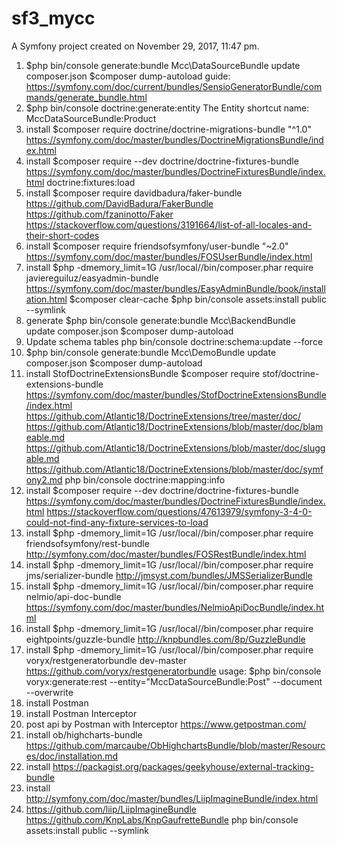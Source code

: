 sf3_mycc
========

A Symfony project created on November 29, 2017, 11:47 pm.

1. $php bin/console generate:bundle
    Mcc\DataSourceBundle
    update composer.json
    $composer dump-autoload
    guide: https://symfony.com/doc/current/bundles/SensioGeneratorBundle/commands/generate_bundle.html
2. $php bin/console doctrine:generate:entity
    The Entity shortcut name: MccDataSourceBundle:Product
3. install $composer require doctrine/doctrine-migrations-bundle "^1.0"
    https://symfony.com/doc/master/bundles/DoctrineMigrationsBundle/index.html
4. install $composer require --dev doctrine/doctrine-fixtures-bundle
    https://symfony.com/doc/master/bundles/DoctrineFixturesBundle/index.html
    doctrine:fixtures:load
5. install $composer require davidbadura/faker-bundle
    https://github.com/DavidBadura/FakerBundle
        https://github.com/fzaninotto/Faker
            https://stackoverflow.com/questions/3191664/list-of-all-locales-and-their-short-codes
6. install $composer require friendsofsymfony/user-bundle "~2.0"
    https://symfony.com/doc/master/bundles/FOSUserBundle/index.html
7. install $php -dmemory_limit=1G /usr/local//bin/composer.phar require javiereguiluz/easyadmin-bundle
    https://symfony.com/doc/master/bundles/EasyAdminBundle/book/installation.html
    $composer clear-cache
    $php bin/console assets:install public --symlink
8. generate $php bin/console generate:bundle
        Mcc\BackendBundle
        update composer.json
        $composer dump-autoload
9. Update schema tables
        php bin/console doctrine:schema:update --force
10. $php bin/console generate:bundle
        Mcc\DemoBundle
        update composer.json
        $composer dump-autoload
11. install StofDoctrineExtensionsBundle
    $composer require stof/doctrine-extensions-bundle
    https://symfony.com/doc/master/bundles/StofDoctrineExtensionsBundle/index.html
    https://github.com/Atlantic18/DoctrineExtensions/tree/master/doc/
    https://github.com/Atlantic18/DoctrineExtensions/blob/master/doc/blameable.md
    https://github.com/Atlantic18/DoctrineExtensions/blob/master/doc/sluggable.md
    https://github.com/Atlantic18/DoctrineExtensions/blob/master/doc/symfony2.md
    php bin/console  doctrine:mapping:info
12. install $composer require --dev doctrine/doctrine-fixtures-bundle
    https://symfony.com/doc/master/bundles/DoctrineFixturesBundle/index.html
    https://stackoverflow.com/questions/47613979/symfony-3-4-0-could-not-find-any-fixture-services-to-load
13. install $php -dmemory_limit=1G /usr/local//bin/composer.phar require friendsofsymfony/rest-bundle
    http://symfony.com/doc/master/bundles/FOSRestBundle/index.html
14. install $php -dmemory_limit=1G /usr/local//bin/composer.phar require jms/serializer-bundle
    http://jmsyst.com/bundles/JMSSerializerBundle
15. install $php -dmemory_limit=1G /usr/local//bin/composer.phar require nelmio/api-doc-bundle
    https://symfony.com/doc/master/bundles/NelmioApiDocBundle/index.html
16. install $php -dmemory_limit=1G /usr/local//bin/composer.phar require eightpoints/guzzle-bundle
    http://knpbundles.com/8p/GuzzleBundle
17. install $php -dmemory_limit=1G /usr/local//bin/composer.phar require voryx/restgeneratorbundle dev-master
    https://github.com/voryx/restgeneratorbundle
    usage: $php bin/console voryx:generate:rest --entity="MccDataSourceBundle:Post" --document --overwrite
18. install Postman
19. install Postman Interceptor
20. post api by Postman with Interceptor
    https://www.getpostman.com/
21. install ob/highcharts-bundle
    https://github.com/marcaube/ObHighchartsBundle/blob/master/Resources/doc/installation.md
22. install https://packagist.org/packages/geekyhouse/external-tracking-bundle
23. install http://symfony.com/doc/master/bundles/LiipImagineBundle/index.html
24. https://github.com/liip/LiipImagineBundle
    https://github.com/KnpLabs/KnpGaufretteBundle
        php bin/console assets:install public --symlink
    